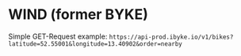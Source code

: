 # WIND (former BYKE)

Simple GET-Request example: `https://api-prod.ibyke.io/v1/bikes?latitude=52.55001&longitude=13.40902&order=nearby`
